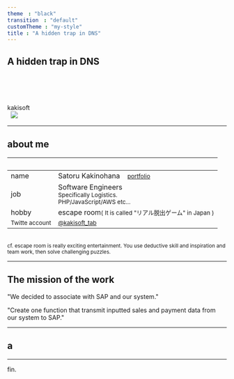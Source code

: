 ```yaml
---
theme　: "black"
transition　: "default"
customTheme : "my-style"
title : "A hidden trap in DNS"
---
```

## A hidden trap in DNS

<br>
<br>
<br>
<br>
kakisoft
<br>
&nbsp;&nbsp;<img src="../assets/kakisoft_log
.png" style="max-width: 10%;">

---

## about me

&nbsp;  |  &nbsp;
-------------|---------------
name       | Satoru Kakinohana &nbsp;&nbsp;&nbsp;<small><a href="https://kakisoft-portfolio-v2.netlify.com/">portfolio</a></small>
job        | Software Engineers<br><small>Specifically Logistics.<br>PHP/JavaScript/AWS etc...</small>  
hobby      | escape room<small>( It is called "リアル脱出ゲーム" in Japan )</small>  
<small>Twitte account</small> | <small>[@kakisoft_tab](https://twitter.com/kakisoft_tab)</small>

<br>

<small>
cf. escape room is really exciting entertainment.  
You use deductive skill and inspiration and team work, then solve challenging puzzles.</small>

---

## The mission of the work

"We decided to associate with SAP and our system."  

"Create one function that transmit inputted sales and payment data from our system to SAP."  

---

## a

---

fin.

